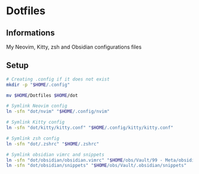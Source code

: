 # Dotfiles
## Informations

My Neovim, Kitty, zsh and Obsidian configurations files

## Setup

```sh
# Creating .config if it does not exist
mkdir -p "$HOME/.config"

mv $HOME/Dotfiles $HOME/dot

# Symlink Neovim config
ln -sfn "dot/nvim" "$HOME/.config/nvim"

# Symlink Kitty config
ln -sfn "dot/kitty/kitty.conf" "$HOME/.config/kitty/kitty.conf"

# Symlink zsh config
ln -sfn "dot/.zshrc" "$HOME/.zshrc"

# Symlink obsidian vimrc and snippets
ln -sfn "dot/obsidian/obsidian.vimrc" "$HOME/obs/Vault/99 - Meta/obsidian.vimrc"
ln -sfn "dot/obsidian/snippets" "$HOME/obs/Vault/.obsidian/snippets"
```
